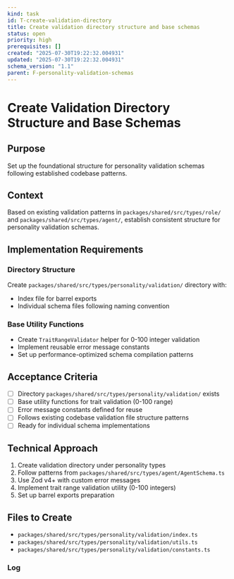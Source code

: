 ```yaml
---
kind: task
id: T-create-validation-directory
title: Create validation directory structure and base schemas
status: open
priority: high
prerequisites: []
created: "2025-07-30T19:22:32.004931"
updated: "2025-07-30T19:22:32.004931"
schema_version: "1.1"
parent: F-personality-validation-schemas
---
```


# Create Validation Directory Structure and Base Schemas

## Purpose

Set up the foundational structure for personality validation schemas following established codebase patterns.

## Context

Based on existing validation patterns in `packages/shared/src/types/role/` and `packages/shared/src/types/agent/`, establish consistent structure for personality validation schemas.

## Implementation Requirements

### Directory Structure

Create `packages/shared/src/types/personality/validation/` directory with:

- Index file for barrel exports
- Individual schema files following naming convention

### Base Utility Functions

- Create `TraitRangeValidator` helper for 0-100 integer validation
- Implement reusable error message constants
- Set up performance-optimized schema compilation patterns

## Acceptance Criteria

- [ ] Directory `packages/shared/src/types/personality/validation/` exists
- [ ] Base utility functions for trait validation (0-100 range)
- [ ] Error message constants defined for reuse
- [ ] Follows existing codebase validation file structure patterns
- [ ] Ready for individual schema implementations

## Technical Approach

1. Create validation directory under personality types
2. Follow patterns from `packages/shared/src/types/agent/AgentSchema.ts`
3. Use Zod v4+ with custom error messages
4. Implement trait range validation utility (0-100 integers)
5. Set up barrel exports preparation

## Files to Create

- `packages/shared/src/types/personality/validation/index.ts`
- `packages/shared/src/types/personality/validation/utils.ts`
- `packages/shared/src/types/personality/validation/constants.ts`

### Log
